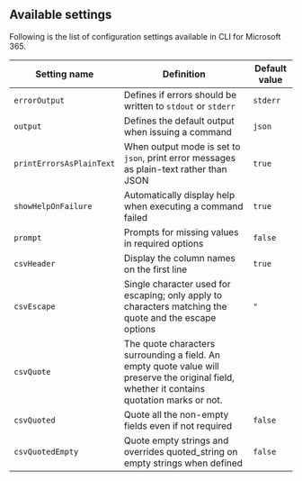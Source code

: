 ## Available settings

Following is the list of configuration settings available in CLI for Microsoft 365.

Setting name|Definition|Default value
------------|----------|-------------
`errorOutput`|Defines if errors should be written to `stdout` or `stderr`|`stderr`
`output`|Defines the default output when issuing a command|`json`
`printErrorsAsPlainText`|When output mode is set to `json`, print error messages as plain-text rather than JSON|`true`
`showHelpOnFailure`|Automatically display help when executing a command failed|`true`
`prompt`|Prompts for missing values in required options|`false`
`csvHeader`|Display the column names on the first line|`true`
`csvEscape`|Single character used for escaping; only apply to characters matching the quote and the escape options|`"`
`csvQuote`|The quote characters surrounding a field. An empty quote value will preserve the original field, whether it contains quotation marks or not.|` `
`csvQuoted`|Quote all the non-empty fields even if not required|`false`
`csvQuotedEmpty`|Quote empty strings and overrides quoted_string on empty strings when defined|`false`
